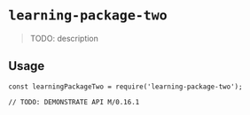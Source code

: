 # `learning-package-two`

> TODO: description

## Usage

```
const learningPackageTwo = require('learning-package-two');

// TODO: DEMONSTRATE API M/0.16.1
```
